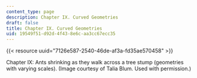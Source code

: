 ```yaml
---
content_type: page
description: Chapter IX. Curved Geometries
draft: false
title: Chapter IX. Curved Geometries
uid: 19549f51-d92d-4f43-8e6c-aa3cc67ecc35
---
```

{{< resource uuid="7126e587-2540-46de-af3a-fd35ae570458" >}}

Chapter IX: Ants shrinking as they walk across a tree stump (geometries with varying scales). (Image courtesy of Talia Blum. Used with permission.)